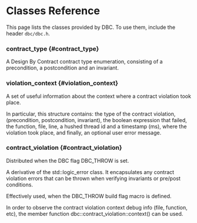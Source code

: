 # Classes Reference

This page lists the classes provided by DBC. To use them, include the header 
`dbc/dbc.h`.

### contract_type {#contract_type}

A Design By Contract contract type enumeration, consisting of a precondition,
a postcondition and an invariant.


### violation_context {#violation_context}

A set of useful information about the context where a contract violation took 
place. 

In particular, this structure contains: the type of the contract violation,
(precondition, postcondition, invariant), the boolean expression that failed,
the function, file, line, a hushed thread id and a timestamp (ms), where the violation took
place, and finally, an optional user error message.


### contract_violation {#contract_violation}

Distributed when the DBC flag DBC_THROW is set.

A derivative of the std::logic_error class. It encapsulates any contract 
violation errors that can be thrown when verifying invariants or pre/post 
conditions. 

Effectively used, when the DBC_THROW build flag macro is defined. 

In order to observe the contract violation context debug info (file, function, etc), the member 
function dbc::contract_violation::context() can be used.